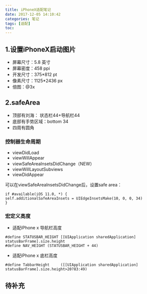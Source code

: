 ```yaml
---
title: iPhoneX适配笔记
date: 2017-12-05 14:10:42
categories: 笔记
tags: [适配]
toc:
---
```


## 1.设置iPhoneX启动图片
<!--more-->
* 屏幕尺寸：5.8 英寸
* 屏幕密度：458 ppi
* 开发尺寸：375*812 pt
* 像素尺寸：1125*2436 px
* 倍图：@3x

## 2.safeArea
* 顶部有刘海： 状态栏44+导航栏44
* 底部有手势区域：bottom 34
* 四周有圆角

### 控制器生命周期
* viewDidLoad
* viewWillAppear
* viewSafeAreaInsetsDidChange（NEW）
* viewWillLayoutSubviews
* viewDidAppear

可以在viewSafeAreaInsetsDidChange后，设置safe area：
```
if #available(iOS 11.0, *) {
self.additionalSafeAreaInsets = UIEdgeInsetsMake(10, 0, 0, 34)
}
```

### 宏定义高度
* 适配iPhone x 导航栏高度
```
#define STATUSBAR_HEIGHT [[UIApplication sharedApplication] statusBarFrame].size.height
#define NAV_HEIGHT (STATUSBAR_HEIGHT + 44)
```

* 适配iPhone x 底栏高度
```
#define TabbarHeight     ([[UIApplication sharedApplication] statusBarFrame].size.height>20?83:49)
```

## 待补充



